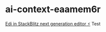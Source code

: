 # ai-context-eaamem6r

[Edi in StackBlitz next generation editor ⚡️](https://stackblitz.com/~/github.com/potinponi/ai-context-eaamem6r) 
Test